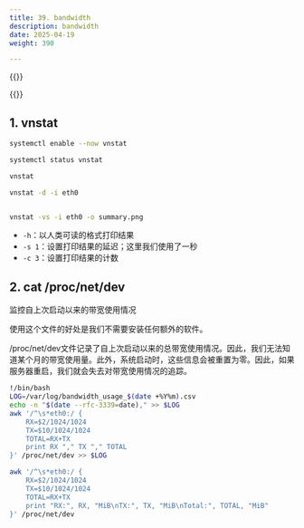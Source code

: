 ```yaml
---
title: 39. bandwidth
description: bandwidth
date: 2025-04-19
weight: 390

---
```


<style>
th, td {
  border: 1px solid rgb(190, 190, 190);
}
</style>



{{<alert>}}


{{</alert>}}



## 1. vnstat


```bash
systemctl enable --now vnstat

systemctl status vnstat

vnstat

vnstat -d -i eth0


vnstat -vs -i eth0 -o summary.png

```
- `-h`：以人类可读的格式打印结果
- `-s 1`：设置打印结果的延迟；这里我们使用了一秒
- `-c 3`：设置打印结果的计数



## 2. cat /proc/net/dev

监控自上次启动以来的带宽使用情况

使用这个文件的好处是我们不需要安装任何额外的软件。

/proc/net/dev文件记录了自上次启动以来的总带宽使用情况。因此，我们无法知道某个月的带宽使用量。此外，系统启动时，这些信息会被重置为零。因此，如果服务器重启，我们就会失去对带宽使用情况的追踪。

```bash
!/bin/bash
LOG=/var/log/bandwidth_usage_$(date +%Y%m).csv
echo -n "$(date --rfc-3339=date)," >> $LOG
awk '/^\s*eth0:/ {
    RX=$2/1024/1024
    TX=$10/1024/1024
    TOTAL=RX+TX
    print RX "," TX "," TOTAL
}' /proc/net/dev >> $LOG

```


```bash
awk '/^\s*eth0:/ {
    RX=$2/1024/1024
    TX=$10/1024/1024
    TOTAL=RX+TX
    print "RX:", RX, "MiB\nTX:", TX, "MiB\nTotal:", TOTAL, "MiB"
}' /proc/net/dev

```








